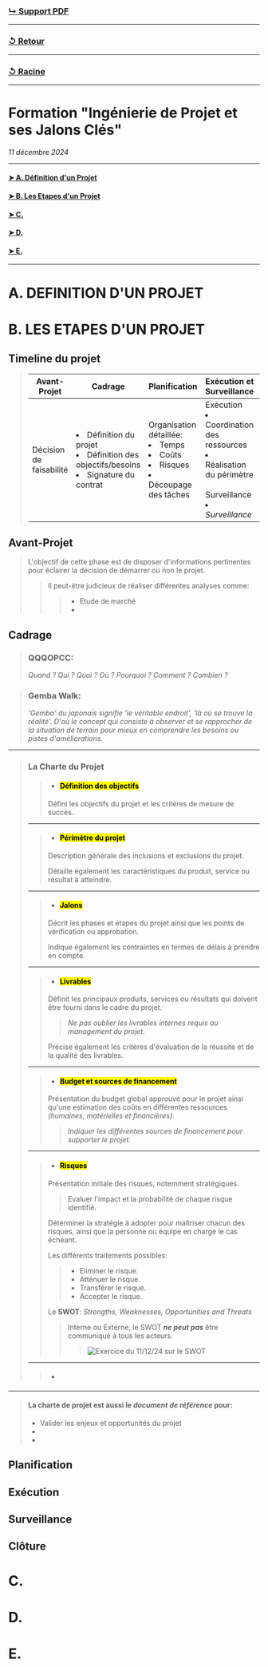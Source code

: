 ### [↳ Support PDF]()
---
### [↺ Retour](../README.MD)
---
### [↺ Racine](../../../README.MD)
---
# Formation "Ingénierie de Projet et ses Jalons Clés"

*11 décembre 2024* 

---
#### [➤&nbsp;A. Définition d'un Projet](README.MD#a-definition-dun-projet)
#### [➤&nbsp;B. Les Etapes d'un Projet](README.MD#b-les-etapes-dun-projet-1)
#### [➤&nbsp;C. ](README.MD#c-)
#### [➤&nbsp;D. ](README.MD#d-)
#### [➤&nbsp;E. ](README.MD#e-)
---

# A. DEFINITION D'UN PROJET

# B. LES ETAPES D'UN PROJET
## Timeline du projet
> Avant-Projet | Cadrage | Planification | Exécution et Surveillance | Clotûre
> ---|---|---|---|---
> Décision de faisabilité | <li>Définition du projet</li><li>Définition des objectifs/besoins</li><li>Signature du contrat</li> | Organisation détaillée:<li>Temps</li><li>Coûts</li><li>Risques</li><li>Découpage des tâches</li> | Exécution<li>Coordination des ressources</li><li>Réalisation du périmètre</li><br>Surveillance<li>*Surveillance*</li> | *Clotûre*

## Avant-Projet
> L'objectif de cette phase est de disposer d'informations pertinentes pour éclairer la décision de démarrer ou non le projet.
>> Il peut-être judicieux de réaliser différentes analyses comme:
>>> - Etude de marché
>>> - 

## Cadrage
> ### **QQQOPCC**:
>*Quand ? Qui ? Quoi ? Où ?  Pourquoi ? Comment ? Combien ?*

> ### **Gemba Walk**:
> *'Gemba' du japonais signifie 'le véritable endroit', 'là où se trouve la réalité'. D'où le concept qui consiste à observer et se rapprocher de la situation de terrain pour mieux en comprendre les besoins ou pistes d'améliorations.*
---
> ### La Charte du Projet
>> - #### <mark>Définition des objectifs</mark>
>> Défini les objectifs du projet et les critères de mesure de succès.
> ---
>> - #### <mark>Périmètre du projet</mark>
>> Description générale des inclusions et exclusions du projet.
>>
>> Détaille également les caractéristiques du produit, service ou résultat à atteindre. 
> ---
>> - #### <mark>Jalons</mark>
>> Décrit les phases et étapes du projet ainsi que les points de vérification ou approbation.
>>
>> Indique également les contraintes en termes de délais à prendre en compte.
> ---
>> - #### <mark>Livrables</mark>
>> Définit les principaux produits, services ou résultats qui doivent être fourni dans le cadre du projet.
>>> *Ne pas oublier les livrables internes requis au management du projet.*
>>
>> Précise également les critères d'évaluation de la réussite et de la qualité des livrables.
> ---
>> - #### <mark>Budget et sources de financement</mark>
>> Présentation du budget global approuvé pour le projet ainsi qu'une estimation des coûts en différentes ressources *(humaines, matérielles et financières).*
>>> *Indiquer les différentes sources de financement pour supporter le projet.*
> ---
>> - #### <mark>Risques</mark>
>> Présentation initiale des risques, notemment stratégiques.
>>> Evaluer l'impact et la probabilité de chaque risque identifié.
>>
>> Détérminer la stratégie à adopter pour maîtriser chacun des risques, ainsi que la personne ou équipe en charge le cas échéant. 
>>
>> Les différents traitements possibles:
>>> - Eliminer le risque.
>>> - Atténuer le risque.
>>> - Transférer le risque.
>>> - Accepter le risque.
>>
>> Le **SWOT**: *Strengths, Weaknesses, Opportunities and Threats*
>>> Interne ou Externe, le SWOT ***ne peut pas*** être communiqué à tous les acteurs. 
>>>> ![Exercice du 11/12/24 sur le SWOT](https://www.ftp-dcampos.alwaysdata.net/www/gis/img/exo_swot-11-12-24.png "Exercice SWOT 11/12/24")
> ---
>> - #### <mark></mark>
>> 
---
> #### La charte de projet est aussi le ***document de référence*** pour:
> - Valider les enjeux et opportunités du projet
> - 
> - 

## Planification
>
## Exécution
>
## Surveillance
>
## Clôture
>

# C. 

# D.

# E.
